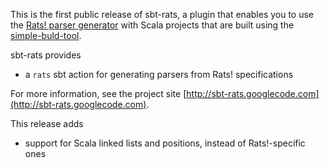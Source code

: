 This is the first public release of sbt-rats, a plugin that enables
you to use the [Rats! parser
generator](http://cs.nyu.edu/rgrimm/xtc/rats.html) with Scala projects
that are built using the
[simple-buld-tool](http://code.google.com/p/simple-build-tool).

sbt-rats provides

  * a `rats` sbt action for generating parsers from Rats! specifications

For more information, see the project site
[http://sbt-rats.googlecode.com](http://sbt-rats.googlecode.com).

This release adds
  
  * support for Scala linked lists and positions, instead of Rats!-specific ones
